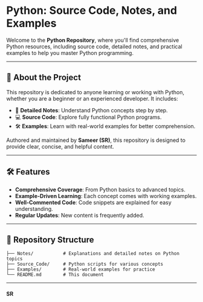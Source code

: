 <!-- <b> PYTHON </b>
<BR>
<h color:red> This is all about Python</h>
<br>
<p font:20>Here, we providea all source code of Python.</p> -->




# Python: Source Code, Notes, and Examples

Welcome to the **Python Repository**, where you'll find comprehensive Python resources, including source code, detailed notes, and practical examples to help you master Python programming.

---

## 📖 About the Project

This repository is dedicated to anyone learning or working with Python, whether you are a beginner or an experienced developer. It includes:

- 📝 **Detailed Notes**: Understand Python concepts step by step.
- 💻 **Source Code**: Explore fully functional Python programs.
- 🛠 **Examples**: Learn with real-world examples for better comprehension.

Authored and maintained by **Sameer (SR)**, this repository is designed to provide clear, concise, and helpful content.

---

## 🛠 Features

- **Comprehensive Coverage**: From Python basics to advanced topics.
- **Example-Driven Learning**: Each concept comes with working examples.
- **Well-Commented Code**: Code snippets are explained for easy understanding.
- **Regular Updates**: New content is frequently added.

---

## 📂 Repository Structure

```plaintext
├── Notes/           # Explanations and detailed notes on Python topics
├── Source_Code/     # Python scripts for various concepts
├── Examples/        # Real-world examples for practice
└── README.md        # This document 
```
---

#### SR









<!-- # <span style="color: #4CAF50; font-size: 40px;">Python Resources</span>

### <span style="font-size: 18px;">Author: <b>SAMEER (SR)</b></span>

---

## 🐍 About the Project

Welcome to the **Python Resources Repository**! This repository provides a comprehensive collection of Python source code, detailed notes, and practical examples to help you master Python programming.

---

## ✨ Features

<ul style="list-style-type: square; padding-left: 20px;">
  <li><b>Source Code:</b> High-quality Python programs for various concepts.</li>
  <li><b>Notes:</b> Concise and clear notes for quick understanding.</li>
  <li><b>Examples:</b> Real-world Python examples for hands-on learning.</li>
</ul>

---

## 📂 Folder Structure

```plaintext
📦 Python Resources
├── 📁 Notes/
│   └── Conceptual_Notes.md
├── 📁 Source_Code/
│   ├── Basic/
│   ├── Intermediate/
│   └── Advanced/
└── 📁 Examples/
    ├── Example1.py
    ├── Example2.py
    └── ... -->
